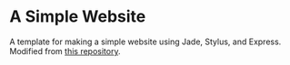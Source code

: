# A Simple Website

A template for making a simple website using Jade, Stylus, and Express.  Modified from [this repository](https://github.com/node-crash-course/jade-templating).
